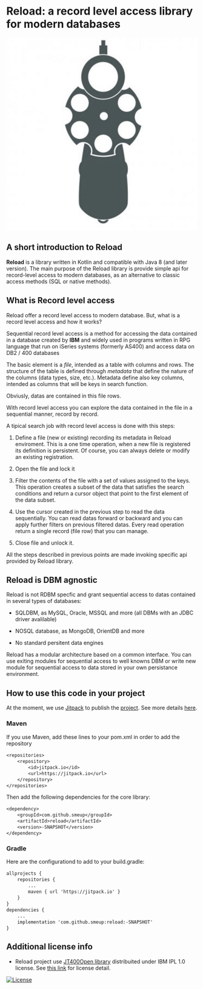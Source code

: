 # Reload: a record level access library for modern databases 
![reload Logo](/images/reload.png)  

## A short introduction to Reload

**Reload** is a library written in Kotlin and compatible with Java 8 (and later version). The main purpose of the Reload library is provide simple api for record-level access to modern databases, as an alternative to classic access methods (SQL or native methods).

## What is Record level access

Reload offer a record level access to modern database. But, what is a record level access and how it works?

Sequential record level access is a method for accessing the data contained in a database created by **IBM** and widely used in programs written in RPG language that run on iSeries systems (formerly AS400) and access data on DB2 / 400 databases

The basic element is a *file*, intended as a table with columns and rows. The structure of the table is defined through *metadata* that define the nature of the columns (data types, size, etc.). Metadata define also key columns, intended as columns that will be keys in search function. 

Obviusly, datas are contained in this file rows.

With record level access you can explore the data contained in the file in a sequential manner, record by record.

A tipical search job with record level access is done with this steps:

1. Define a file (new or existing) recording its metadata in Reload enviroment. This is a one time operation, when a new file is registered its definition is persistent. Of course, you can always delete or modify an existing registration.

2. Open the file and lock it

3. Filter the contents of the file with a set of values ​​assigned to the keys. This operation creates a subset of the data that satisfies the search conditions and return a cursor object that point to the first element of the data subset.

4. Use the cursor created in the previous step to read the data sequentially. You can read datas forward or backward and you can apply further  filters on previous filtered datas. Every read operation return a single record (file row) that you can manage.

5. Close file and unlock it.

All the steps described in previous points are made invoking specific api provided by Reload library.
  

## Reload is DBM agnostic

Reload is not RDBM specfic and grant sequential access to datas contained in several types of databases:

- SQLDBM, as MySQL, Oracle, MSSQL and more (all DBMs with an JDBC driver avalilable)

- NOSQL database, as MongoDB, OrientDB and more

- No standard persitent data engines

Reload has a modular architecture based on a common interface. You can use exiting modules for sequential access to well knowns DBM or write new module for sequential access to data stored in your own  persistance environment. 
 
## How to use this code in your project

At the moment, we use [Jitpack](https://jitpack.io/) to publish the [project](https://jitpack.io/#smeup/reload).
See more details [here](docs/jitpack.md).

### Maven
If you use Maven, add these lines to your pom.xml in order to add the repository

    <repositories>
        <repository>
            <id>jitpack.io</id>
            <url>https://jitpack.io</url>
        </repository>
    </repositories>
	
Then add the following dependencies for the core library:
	
    <dependency>
        <groupId>com.github.smeup</groupId>
        <artifactId>reload</artifactId>
        <version>-SNAPSHOT</version>
    </dependency>

### Gradle
Here are the configurationd to add to your build.gradle:
```
allprojects {
    repositories {
        ...
        maven { url 'https://jitpack.io' }
    }
}
dependencies {
    ...
    implementation 'com.github.smeup:reload:-SNAPSHOT'
}
```
  
## Additional license info

- Reload project use [JT400Open library](https://sourceforge.net/projects/jt400/) distribuited under IBM IPL 1.0 license. See [this link](https://opensource.org/licenses/ibmpl.php) for license detail.

[![License](https://img.shields.io/badge/License-Apache%202.0-blue.svg)](https://opensource.org/licenses/Apache-2.0)